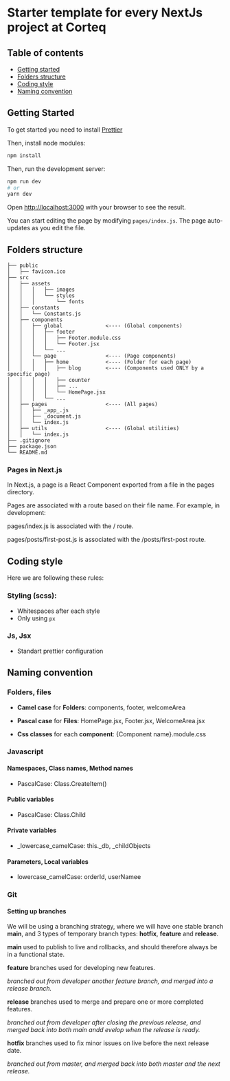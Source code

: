 # Starter template for every NextJs project at Corteq

## Table of contents

- [Getting started](#getting-started)
- [Folders structure](#folders-structure)
- [Coding style](#coding-style)
- [Naming convention](#naming-convention)

## Getting Started

To get started you need to install [Prettier](https://prettier.io/)

Then, install node modules:

```bash
npm install
```

Then, run the development server:

```bash
npm run dev
# or
yarn dev
```

Open [http://localhost:3000](http://localhost:3000) with your browser to see the result.

You can start editing the page by modifying `pages/index.js`. The page auto-updates as you edit the file.

## Folders structure

```
├── public
│   ├── favicon.ico
├── src
│   ├── assets
│   │   │   ├── images
│   │   │   └── styles
│   │   │       └── fonts
│   ├── constants
│   │   └── Constants.js
│   ├── components
│   │   ├── global              <---- (Global components)
│   │   │   ├── footer
│   │   │   │   ├── Footer.module.css
│   │   │   │   └── Footer.jsx
│   │   │   └── ...
│   │   └── page                <---- (Page components)
│   │   │   ├── home            <---- (Folder for each page)
│   │   │   │   ├── blog        <---- (Components used ONLY by a specific page)
│   │   │   │   ├── counter
│   │   │   │   ├── ...
│   │   │   │   └── HomePage.jsx
│   │   │   └── ...
│   ├── pages                   <---- (All pages)
│   │   ├── _app_.js
│   │   ├── _document.js
│   │   └── index.js
│   ├── utils                   <---- (Global utilities)
│   │   └── index.js
├── .gitignore
├── package.json
└── README.md
```

### Pages in Next.js

In Next.js, a page is a React Component exported from a file in the pages directory.

Pages are associated with a route based on their file name. For example, in development:

pages/index.js is associated with the / route.

pages/posts/first-post.js is associated with the /posts/first-post route.

## Coding style

Here we are following these rules:

### Styling (scss):

- Whitespaces after each style
- Only using `px`

### Js, Jsx

- Standart prettier configuration

## Naming convention

### Folders, files

- **Camel case** for **Folders**: components, footer, welcomeArea

- **Pascal case** for **Files**: HomePage.jsx, Footer.jsx, WelcomeArea.jsx

* **Css classes** for each **component**: {Component name}.module.css

### Javascript

#### Namespaces, Class names, Method names

- PascalCase: Class.CreateItem()

#### Public variables

- PascalCase: Class.Child

#### Private variables

- \_lowercase_camelCase: this.\_db, \_childObjects

#### Parameters, Local variables

- lowercase_camelCase: orderId, userNamee

### Git

#### Setting up branches

We will be using a branching strategy, where we will have one stable branch **main**, and 3 types of temporary branch types: **hotfix**, **feature** and **release**.

**main** used to publish to live and rollbacks, and should therefore always be in a functional state.

**feature** branches used for developing new features.

_branched out from developer another feature branch, and merged into a release branch._

**release** branches used to merge and prepare one or more completed features.

_branched out from developer after closing the previous release, and merged back into both main andd evelop when the release is ready._

**hotfix** branches used to fix minor issues on live before the next release date.

_branched out from master, and merged back into both master and the next release._

